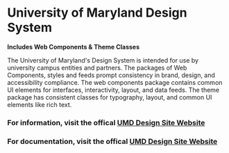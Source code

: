 # University of Maryland Design System

**Includes Web Components & Theme Classes**

The University of Maryland's Design System is intended for use by university campus entities and partners. The packages of Web Components, styles and feeds prompt consistency in brand, design, and accessibility compliance. The web components package contains common UI elements for interfaces, interactivity, layout, and data feeds. The theme package has consistent classes for typography, layout, and common UI elements like rich text.

### For information, visit the offical [UMD Design Site Website](https://designsystem.umd.edu)

### For documentation, visit the offical [UMD Design Site Website](https://umd-digital.github.io/design-system/)
